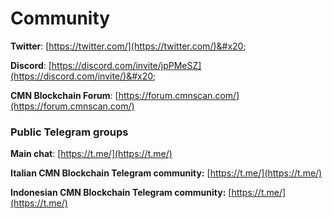 # Community

**Twitter**: [https://twitter.com/](https://twitter.com/)&#x20;

**Discord**: [https://discord.com/invite/jpPMeSZ](https://discord.com/invite/)&#x20;

**CMN Blockchain Forum**: [https://forum.cmnscan.com/](https://forum.cmnscan.com/)

### Public Telegram groups

**Main chat**: [https://t.me/](https://t.me/)

**Italian CMN Blockchain Telegram community:** [https://t.me/](https://t.me/)

**Indonesian CMN Blockchain Telegram community:** [https://t.me/](https://t.me/)

